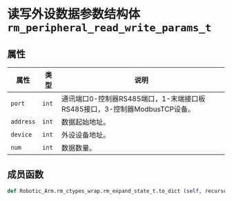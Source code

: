 # 读写外设数据参数结构体`rm_peripheral_read_write_params_t`

## 属性

|  属性  |  类型  |  说明  |
| --- | --- | --- |
|  `port`  |  `int`  |  通讯端口0-控制器RS485端口，1-末端接口板RS485接口，3-控制器ModbusTCP设备。  |
|  `address`  |  `int`  |  数据起始地址。  |
|  `device`  |  `int`  |  外设设备地址。  |
|  `num`  |  `int`  |  数据数量。  |

## 成员函数

```Python
def Robotic_Arm.rm_ctypes_wrap.rm_expand_state_t.to_dict (self, recurse = True)
```

